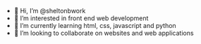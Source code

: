 - 👋 Hi, I’m @sheltonbwork
- 👀 I’m interested in front end web development
- 🌱 I’m currently learning html, css, javascript and python
- 💞️ I’m looking to collaborate on websites and web applications

<!---
sheltonbwork/sheltonbwork is a ✨ special ✨ repository because its `README.md` (this file) appears on your GitHub profile.
You can click the Preview link to take a look at your changes.
--->
